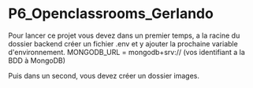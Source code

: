 # P6_Openclassrooms_Gerlando
Pour lancer ce projet vous devez dans un premier temps, a la racine du dossier backend créer un fichier .env et y ajouter la prochaine variable d'environnement.
MONGODB_URL = mongodb+srv:// (vos identifiant a la BDD à MongoDB)

Puis dans un second, vous devez créer un dossier images.
